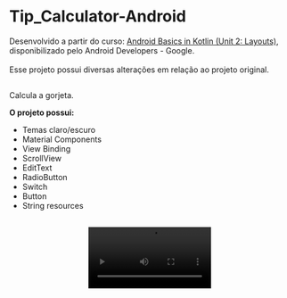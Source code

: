 # Tip_Calculator-Android
Desenvolvido a partir do curso: [Android Basics in Kotlin (Unit 2: Layouts)](https://developer.android.com/courses/android-basics-kotlin/unit-2), disponibilizado pelo Android Developers - Google.<br><br>
Esse projeto possui diversas alterações em relação ao projeto original.
##
Calcula a gorjeta.

**O projeto possui:**

  - Temas claro/escuro
  - Material Components
  - View Binding
  - ScrollView
  - EditText
  - RadioButton
  - Switch
  - Button
  - String resources
##
<div align="center">
  <video src="https://github.com/DiogoMontalvao/Tip_Calculator-Android/assets/109600744/126b4e9d-7d30-4059-b427-16766ceabbc4" width="220">
</div>
<br><br>








